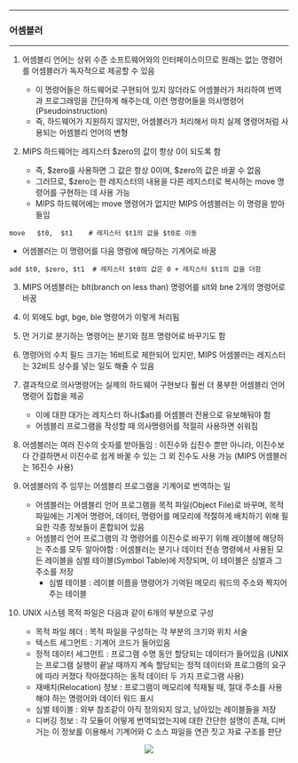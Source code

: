 -----
### 어셈블러
-----
1. 어셈블리 언어는 상위 수준 소프트웨어와의 인터페이스이므로 원래는 없는 명령어를 어셈블러가 독자적으로 제공할 수 있음
   - 이 명령어들은 하드웨어로 구현되어 있지 않더라도 어셈블러가 처리하여 번역과 프로그래밍을 간단하게 해주는데, 이런 명령어들을 의사명령어(Pseudoinstruction)
   - 즉, 하드웨어가 지원하지 않지만, 어셈블러가 처리해서 마치 실제 명령어처럼 사용되는 어셈블리 언어의 변형

2. MIPS 하드웨어는 레지스터 $zero의 값이 항상 0이 되도록 함
   - 즉, $zero를 사용하면 그 값은 항상 0이며, $zero의 값은 바꿀 수 없음
   - 그러므로, $zero는 한 레지스터의 내용을 다른 레지스터로 복사하는 move 명령어를 구현하는 데 사용 가능
   - MIPS 하드웨어에는 move 명령어가 없지만 MIPS 어셈블러는 이 명령을 받아들임
```
move   $t0,  $t1    # 레지스터 $t1의 값을 $t0로 이동
```
   - 어셈블러는 이 명령어를 다음 명령에 해당하는 기계어로 바꿈
```
add $t0, $zero, $t1  # 레지스터 $t0의 값은 0 + 레지스터 $t1의 값을 더함
```

3. MIPS 어셈블러는 blt(branch on less than) 명령어를 slt와 bne 2개의 명령어로 바꿈
4. 이 외에도 bgt, bge, ble 명령어가 이렇게 처리됨
5. 먼 거기로 분기하는 명령어는 분기와 점프 명령어로 바꾸기도 함
6. 명령어의 수치 필드 크기는 16비트로 제한되어 있지만, MIPS 어셈블러는 레지스터는 32비트 상수를 넣는 일도 해줄 수 있음
7. 결과적으로 의사명령어는 실제의 하드웨어 구현보다 훨씬 더 풍부한 어셈블리 언어 명령어 집합을 제공
   - 이에 대한 대가는 레지스터 하나($at)를 어셈블러 전용으로 유보해둬야 함
   - 어셈블리 프로그램을 작성할 때 의사명령어를 적절히 사용하면 쉬워짐

8. 어셈블러는 여러 진수의 숫자를 받아들임 : 이진수와 십진수 뿐만 아니라, 이진수보다 간결하면서 이진수로 쉽게 바꿀 수 있는 그 외 진수도 사용 가능 (MIPS 어셈블러는 16진수 사용)
9. 어셈블러의 주 임무는 어셈블리 프로그램을 기계어로 번역하는 일
    - 어셈블러는 어셈블리 언어 프로그램을 목적 파일(Object File)로 바꾸며, 목적 파일에는 기계어 명령어, 데이터, 명령어를 메모리에 적절하게 배치하기 위해 필요한 각종 정보들이 혼합되어 있음
    - 어셈블리 언어 프로그램의 각 명령어를 이진수로 바꾸기 위해 레이블에 해당하는 주소를 모두 알아야함 : 어셈블러는 분기나 데이터 전송 명령에서 사용된 모든 레이블을 심벌 테이블(Symbol Table)에 저장되며, 이 테이블은 심벌과 그 주소를 저장
      + 심벌 테이블 : 레이블 이름을 명령어가 기억된 메모리 워드의 주소와 짝지어주는 테이블

10. UNIX 시스템 목적 파일은 다음과 같이 6개의 부분으로 구성
    - 목적 파일 헤더 : 목적 파일을 구성하는 각 부분의 크기와 위치 서술
    - 텍스트 세그먼트 : 기계어 코드가 들어있음
    - 정적 데이터 세그먼트 : 프로그램 수명 동안 할당되는 데이터가 들어있음 (UNIX는 프로그램 실행이 끝날 때까지 계속 할당되는 정적 데이터와 프로그램의 요구에 따라 커졌다 작아졌다하는 동적 데이터 두 가지 프로그램 사용)
    - 재배치(Relocation) 정보 : 프로그램이 메모리에 적재될 때, 절대 주소를 사용해야 하는 명령어와 데이터 워드 표시
    - 심벌 테이블 : 외부 참조같이 아직 정의되지 않고, 남아있는 레이블들을 저장
    - 디버깅 정보 : 각 모듈이 어떻게 번역되었는지에 대한 간단한 설명이 존재, 디버거는 이 정보를 이용해서 기계어와 C 소스 파일을 연관 짓고 자료 구조를 판단
    
<div align="center">
<img src="https://github.com/user-attachments/assets/7e0141e6-9d94-442b-83af-90cf97d4fb8d">
</div>
